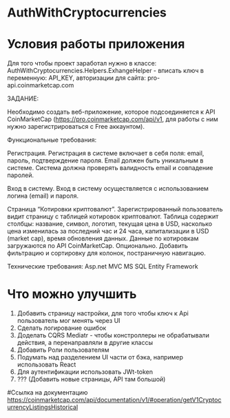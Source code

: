 # AuthWithCryptocurrencies
# Условия работы приложения
Для того чтобы проект заработал нужно в классе: AuthWithCryptocurrencies.Helpers.ExhangeHelper - вписать ключ в переменную: API_KEY, авторизации для сайта: pro-api.coinmarketcap.com

ЗАДАНИЕ:

Необходимо создать веб-приложение, которое подсоединяется к API CoinMarketCap (https://pro.coinmarketcap.com/api/v1, для работы с ним нужно зарегистрироваться с Free аккаунтом).

Функциональные требования:

Регистрация.
Регистрация в системе включает в себя поля: email, пароль, подтверждение пароля. Email должен быть уникальным в системе. Система должна проверять валидность email и совпадение паролей.

Вход в систему.
Вход в систему осуществляется с использованием логина (email) и пароля.

Страница “Котировки криптовалют”.
Зарегистрированный пользователь видит страницу с таблицей котировок криптовалют.
Таблица содержит столбцы: название, символ, логотип, текущая цена в USD, насколько цена изменилась за последний час и 24 часа, капитализации в USD (market cap), время обновления данных. Данные по котировкам загружаются по API CoinMarketCap.
Опционально. Добавить фильтрацию и сортировку для колонок, постраничную навигацию.

Технические требования:
Asp.net MVC
MS SQL
Entity Framework

# Что можно улучшить
1. Добавить страницу настройки, для того чтобы ключ к Api пользователь мог менять через UI
2. Сделать логирование ошибок
3. Доделать CQRS Mediatr - чтобы констроллеры не обрабатывали действия, а перенаправляли в другие классы
4. Добавить Роли пользователям
5. Подумать над разделением UI части от бэка, например использовать React
6. Для аутентификации использовать JWt-token
7. ??? (Добавить новые страницы, API там большой)

#Ссылка на документацию
https://coinmarketcap.com/api/documentation/v1/#operation/getV1CryptocurrencyListingsHistorical
